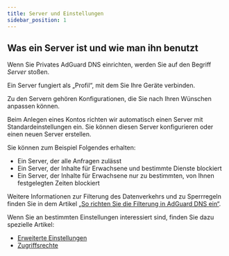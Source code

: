 ```yaml
---
title: Server und Einstellungen
sidebar_position: 1
---
```


## Was ein Server ist und wie man ihn benutzt

Wenn Sie Privates AdGuard DNS einrichten, werden Sie auf den Begriff _Server_ stoßen.

Ein Server fungiert als „Profil“, mit dem Sie Ihre Geräte verbinden.

Zu den Servern gehören Konfigurationen, die Sie nach Ihren Wünschen anpassen können.

Beim Anlegen eines Kontos richten wir automatisch einen Server mit Standardeinstellungen ein. Sie können diesen Server konfigurieren oder einen neuen Server erstellen.

Sie können zum Beispiel Folgendes erhalten:

- Ein Server, der alle Anfragen zulässt
- Ein Server, der Inhalte für Erwachsene und bestimmte Dienste blockiert
- Ein Server, der Inhalte für Erwachsene nur zu bestimmten, von Ihnen festgelegten Zeiten blockiert

Weitere Informationen zur Filterung des Datenverkehrs und zu Sperrregeln finden Sie in dem Artikel [„So richten Sie die Filterung in AdGuard DNS ein“](/private-dns/setting-up-filtering/blocklists.md).

Wenn Sie an bestimmten Einstellungen interessiert sind, finden Sie dazu spezielle Artikel:

- [Erweiterte Einstellungen](/private-dns/server-and-settings/advanced.md)
- [Zugriffsrechte](/private-dns/server-and-settings/access.md)
